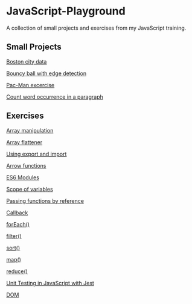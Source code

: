 # JavaScript-Playground

A collection of small projects and exercises from my JavaScript training.
&nbsp; 

## Small Projects

[Boston city data](https://github.com/mionova/JavaScript-Playground/tree/main/small-projects/boston-city-data)  

[Bouncy ball with edge detection](https://github.com/mionova/JavaScript-Playground/tree/main/small-projects/bouncy-ball)  

[Pac-Man excercise](https://github.com/mionova/JavaScript-Playground/tree/main/small-projects/pac-man)

[Count word occurrence in a paragraph](https://github.com/mionova/JavaScript-Playground/tree/main/small-projects/word-count) 
&nbsp;    

## Exercises

[Array manipulation](https://github.com/mionova/JavaScript-Playground/tree/main/exercises/01-array-manipulation)  

[Array flattener](https://github.com/mionova/JavaScript-Playground/tree/main/exercises/02-array-flattener)  

[Using export and import](https://github.com/mionova/JavaScript-Playground/tree/main/exercises/03-using-export-and-import)  

[Arrow functions](https://github.com/mionova/JavaScript-Playground/tree/main/exercises/04-arrow-functions) 

[ES6 Modules](https://github.com/mionova/JavaScript-Playground/tree/main/exercises/05-es6modules)  

[Scope of variables](https://github.com/mionova/JavaScript-Playground/tree/main/exercises/06-scope-of-variables)  

[Passing functions by reference](https://github.com/mionova/JavaScript-Playground/tree/main/exercises/07-passing-functions-by-reference)  

[Callback](https://github.com/mionova/JavaScript-Playground/tree/main/exercises/08-callback-function)  

[forEach()](https://github.com/mionova/JavaScript-Playground/tree/main/exercises/09-forEach)  

[filter()](https://github.com/mionova/JavaScript-Playground/tree/main/exercises/10-filter)   

[sort()](https://github.com/mionova/JavaScript-Playground/tree/main/exercises/11-sort)     

[map()](https://github.com/mionova/JavaScript-Playground/tree/main/exercises/12-map)     

[reduce()](https://github.com/mionova/JavaScript-Playground/tree/main/exercises/13-reduce)     

[Unit Testing in JavaScript with Jest](https://github.com/mionova/JavaScript-Playground/tree/main/exercises/14-jest)     

[DOM](https://github.com/mionova/JavaScript-Playground/tree/main/exercises/15-DOM)